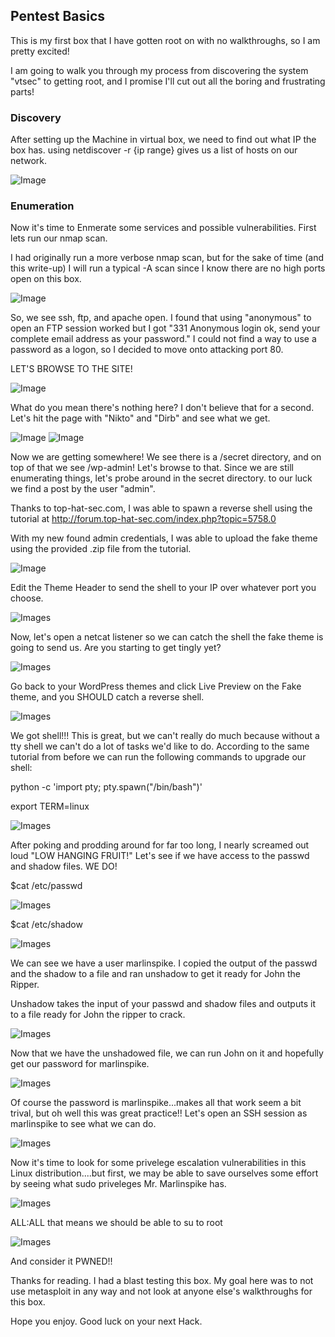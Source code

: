 ## Pentest Basics

This is my first box that I have gotten root on with no walkthroughs, so I am pretty excited!

I am going to walk you through my process from discovering the system "vtsec" to getting root, and I promise I'll cut out all the boring and frustrating parts!

### Discovery

After setting up the Machine in virtual box, we need to find out what IP the box has.
using netdiscover -r {ip range} gives us a list of hosts on our network.
  
![Image](https://mattp789.github.io/images/discovery.png)

### Enumeration
Now it's time to Enmerate some services and possible vulnerabilities. First lets run our nmap scan.

I had originally run a more verbose nmap scan, but for the sake of time (and this write-up) I will run a typical -A scan since I know there are no high ports open on this box.

![Image](https://mattp789.github.io/images/images/nmap.png)

So, we see ssh, ftp, and apache open. I found that using "anonymous" to open an FTP session worked but I got "331 Anonymous login ok, send your complete email address as your password." I could not find a way to use a password as a logon, so I decided to move onto attacking port 80.

LET'S BROWSE TO THE SITE!

![Image](https://mattp789.github.io/images/images/webpage.png)

What do you mean there's nothing here? I don't believe that for a second. Let's hit the page with "Nikto" and "Dirb" and see what we get.

![Image](https://mattp789.github.io/images/Screenshot%20from%202018-04-02%2017-54-54.png)
![Image](https://mattp789.github.io/images/Screenshot%20from%202018-04-02%2017-56-20.png)

Now we are getting somewhere! We see there is a /secret directory, and on top of that we see /wp-admin! Let's browse to that. Since we are still enumerating things, let's probe around in the secret directory. to our luck we find a post by the user "admin".

Thanks to top-hat-sec.com, I was able to spawn a reverse shell using the tutorial at http://forum.top-hat-sec.com/index.php?topic=5758.0

With my new found admin credentials, I was able to upload the fake theme using the provided .zip file from the tutorial. 

![Image](https://mattp789.github.io/images/fake_theme.png)

Edit the Theme Header to send the shell to your IP over whatever port you choose.

![Images](https://mattp789.github.io/images/set_theme.png)

Now, let's open a netcat listener so we can catch the shell the fake theme is going to send us. Are you starting to get tingly yet?

![Images](https://mattp789.github.io/images/netcat_listener.png)

Go back to your WordPress themes and click Live Preview on the Fake theme, and you SHOULD catch a reverse shell.

![Images](https://mattp789.github.io/images/rev_shell.png)

We got shell!!! This is great, but we can't really do much because without a tty shell we can't do a lot of tasks we'd like to do. According to the same tutorial from before we can run the following commands to upgrade our shell:

python -c 'import pty; pty.spawn("/bin/bash")'

export TERM=linux

![Images](https://mattp789.github.io/images/upgrade_shell.png)


After poking and prodding around for far too long, I nearly screamed out loud "LOW HANGING FRUIT!" Let's see if we have access to the passwd and shadow files. WE DO!

$cat /etc/passwd

![Images](https://mattp789.github.io/images/passwd.png)

$cat /etc/shadow

![Images](https://mattp789.github.io/images/shadow.png)

We can see we have a user marlinspike. I copied the output of the passwd and the shadow to a file and ran unshadow to get it ready for John the Ripper.

Unshadow takes the input of your passwd and shadow files and outputs it to a file ready for John the ripper to crack.

![Images](https://mattp789.github.io/images/unshadow.png)

Now that we have the unshadowed file, we can run John on it and hopefully get our password for marlinspike.

![Images](https://mattp789.github.io/images/john.png)


Of course the password is marlinspike...makes all that work seem a bit trival, but oh well this was great practice!! Let's open an SSH session as marlinspike to see what we can do.

![Images](https://mattp789.github.io/images/login.png)

Now it's time to look for some privelege escalation vulnerabilities in this Linux distribution....but first, we may be able to save ourselves some effort by seeing what sudo priveleges Mr. Marlinspike has.

![Images](https://mattp789.github.io/images/sudo.png)


ALL:ALL that means we should be able to su to root

![Images](https://mattp789.github.io/images/root.png)

And consider it PWNED!!

Thanks for reading. I had a blast testing this box. My goal here was to not use metasploit in any way and not look at anyone else's walkthroughs for this box. 

Hope you enjoy. Good luck on your next Hack.


